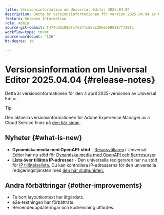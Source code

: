 ```yaml
---
title: Versionsinformation om Universal Editor 2025.04.04
description: Detta är versionsinformationen för version 2025.04.04 av Universal Editor.
feature: Release Information
role: Admin
source-git-commit: f474bdd1086fc7e344c55ac2866b699187f720f1
workflow-type: tm+mt
source-wordcount: '126'
ht-degree: 1%

---
```



# Versionsinformation om Universal Editor 2025.04.04 {#release-notes}

Detta är versionsinformationen för den 4 april 2025-versionen av Universal Editor.

>[!TIP]
>
>Den aktuella versionsinformationen för Adobe Experience Manager as a Cloud Service finns på [den här sidan](/help/release-notes/release-notes-cloud/release-notes-current.md).

## Nyheter {#what-is-new}

* **Dynamiska media med OpenAPI-stöd** - [Resursväljaren](/help/assets/overview-asset-selector.md#repository-switcher) i Universal Editor har nu stöd för [Dynamiska media med OpenAPI och fjärrresurser](/help/assets/integrate-remote-approved-assets-with-sites.md)
* **Lista över tillåtna IP-adresser** - Den universella redigeraren har nu stöd för [IP tillåtelselista.](/help/implementing/cloud-manager/ip-allow-lists/introduction.md#universal-editor) Du kan kontrollera IP-adresserna för den universella redigeringstjänsten med [den här slutpunkten.](http://universal-editor-service.adobe.io/ip-ranges)

## Andra förbättringar {#other-improvements}

* Ta bort layoutkontext har åtgärdats.
* e2e-testningen har förbättrats.
* Beroendeuppdateringar och kodrensning utfördes.
